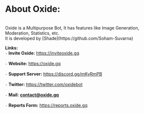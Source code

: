 
# __**About Oxide:**__
<br>
Oxide is a Multipurpose Bot, It has features like Image Generation, Moderation, Statistics, etc.
</br>
It is developed by [Shade](https://github.com/Soham-Suvarna)

**Links:**
<br>
`-` __Invite Oxide:__        https://inviteoxide.gq
</br>
<br>
`-` __Website:__               https://oxide.gq
</br>
<br>
`-` __Support Server:__   https://discord.gg/mKyRmPB
</br>
<br>
`-` __Twitter:__                 https://twitter.com/oxidebot
</br>
<br>
`-` __Mail:__                      **contact@oxide.gq**
</br>
<br>
`-` __Reports Form:__      https://reports.oxide.gq
</br>
